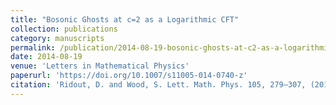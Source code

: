 ```yaml
---
title: "Bosonic Ghosts at c=2 as a Logarithmic CFT"
collection: publications
category: manuscripts
permalink: /publication/2014-08-19-bosonic-ghosts-at-c2-as-a-logarithmic-cft
date: 2014-08-19
venue: 'Letters in Mathematical Physics'
paperurl: 'https://doi.org/10.1007/s11005-014-0740-z'
citation: 'Ridout, D. and Wood, S. Lett. Math. Phys. 105, 279–307, (2015)'
---
```

